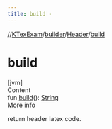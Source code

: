 ```yaml
---
title: build -
---
```

//[KTexExam](../../index.md)/[builder](../index.md)/[Header](index.md)/[build](build.md)



# build  
[jvm]  
Content  
fun [build](build.md)(): [String](https://kotlinlang.org/api/latest/jvm/stdlib/kotlin/-string/index.html)  
More info  


return header latex code.

  



